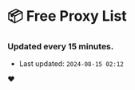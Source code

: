 # :package: Free Proxy List
### Updated every 15 minutes.

- Last updated: `2024-08-15 02:12`

:heart:

